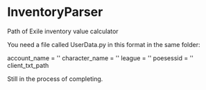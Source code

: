 # InventoryParser
Path of Exile inventory value calculator

You need a file called UserData.py in this format in the same folder:


account_name = ''
character_name = ''
league = ''
poesessid = ''
client_txt_path


Still in the process of completing.
